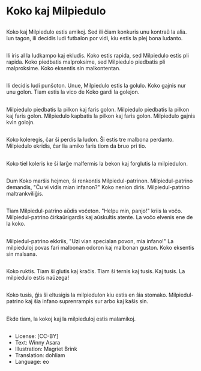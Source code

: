 # Koko kaj Milpiedulo

##
Koko kaj Milpiedulo estis amikoj. Sed ili ĉiam konkuris unu kontraŭ la alia. Iun tagon, ili decidis ludi futbalon por vidi, kiu estis la plej bona ludanto.

##
Ili iris al la ludkampo kaj ekludis. Koko estis rapida, sed Milpiedulo estis pli rapida. Koko piedbatis malproksime, sed Milpiedulo piedbatis pli malproksime. Koko eksentis sin malkontentan.

##
Ili decidis ludi punŝoton. Unue, Milpiedulo estis la golulo. Koko gajnis nur unu golon. Tiam estis la vico de Koko gardi la golejon.

##
Milpiedulo piedbatis la pilkon kaj faris golon. Milpiedulo piedbatis la pilkon kaj faris golon. Milpiedulo kapbatis la pilkon kaj faris golon. Milpiedulo gajnis kvin golojn.

##
Koko koleregis, ĉar ŝi perdis la ludon. Ŝi estis tre malbona perdanto. Milpiedulo ekridis, ĉar lia amiko faris tiom da bruo pri tio.

##
Koko tiel koleris ke ŝi larĝe malfermis la bekon kaj forglutis la milpiedulon.

##
Dum Koko marŝis hejmen, ŝi renkontis Milpiedul-patrinon. Milpiedul-patrino demandis, "Ĉu vi vidis mian infanon?" Koko nenion diris. Milpiedul-patrino maltrankviliĝis.

##
Tiam Milpiedul-patrino aŭdis voĉeton. "Helpu min, panjo!" kriis la voĉo. Milpiedul-patrino ĉirkaŭrigardis kaj aŭskultis atente. La voĉo elvenis ene de la koko.

##
Milpiedul-patrino ekkriis, "Uzi vian specialan povon, mia infano!" La milpieduloj povas fari malbonan odoron kaj malbonan guston. Koko eksentis sin malsana.

##
Koko ruktis. Tiam ŝi glutis kaj kraĉis. Tiam ŝi ternis kaj tusis. Kaj tusis. La milpiedulo estis naŭzega!

##
Koko tusis, ĝis ŝi eltusigis la milpiedulon kiu estis en ŝia stomako. Milpiedul-patrino kaj ŝia infano suprenrampis sur arbo kaj kaŝis sin.

##
Ekde tiam, la kokoj kaj la milpieduloj estis malamikoj.

##
* License: [CC-BY]
* Text: Winny Asara
* Illustration: Magriet Brink
* Translation: dohliam
* Language: eo
